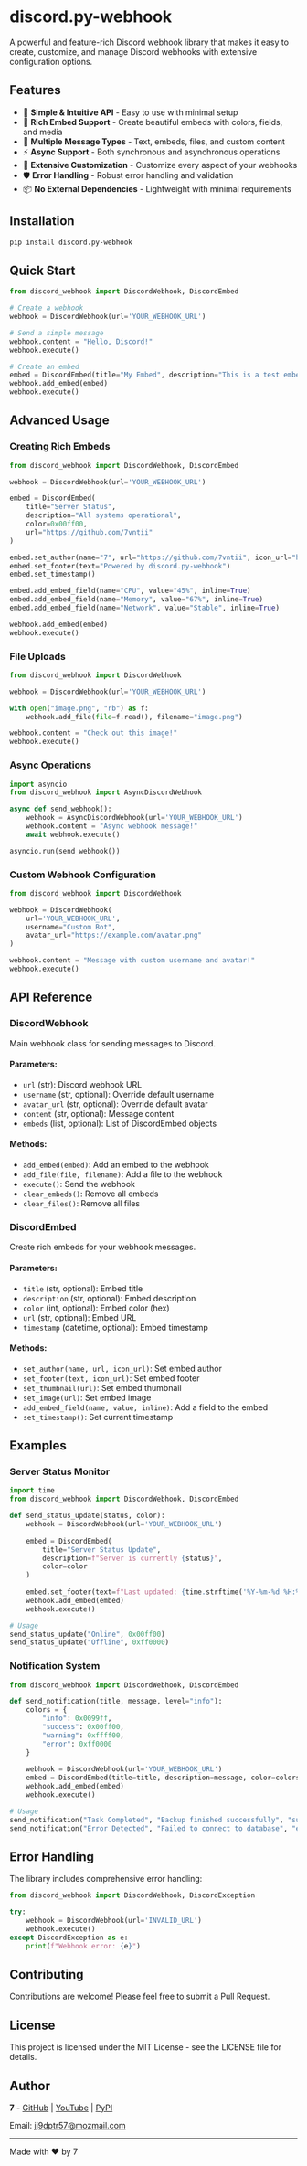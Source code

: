 # discord.py-webhook

A powerful and feature-rich Discord webhook library that makes it easy to create, customize, and manage Discord webhooks with extensive configuration options.

## Features

- 🚀 **Simple & Intuitive API** - Easy to use with minimal setup
- 🎨 **Rich Embed Support** - Create beautiful embeds with colors, fields, and media
- 📝 **Multiple Message Types** - Text, embeds, files, and custom content
- ⚡ **Async Support** - Both synchronous and asynchronous operations
- 🔧 **Extensive Customization** - Customize every aspect of your webhooks
- 🛡️ **Error Handling** - Robust error handling and validation
- 📦 **No External Dependencies** - Lightweight with minimal requirements

## Installation

```bash
pip install discord.py-webhook
```

## Quick Start

```python
from discord_webhook import DiscordWebhook, DiscordEmbed

# Create a webhook
webhook = DiscordWebhook(url='YOUR_WEBHOOK_URL')

# Send a simple message
webhook.content = "Hello, Discord!"
webhook.execute()

# Create an embed
embed = DiscordEmbed(title="My Embed", description="This is a test embed", color=242424)
webhook.add_embed(embed)
webhook.execute()
```

## Advanced Usage

### Creating Rich Embeds

```python
from discord_webhook import DiscordWebhook, DiscordEmbed

webhook = DiscordWebhook(url='YOUR_WEBHOOK_URL')

embed = DiscordEmbed(
    title="Server Status",
    description="All systems operational",
    color=0x00ff00,
    url="https://github.com/7vntii"
)

embed.set_author(name="7", url="https://github.com/7vntii", icon_url="https://github.com/7vntii.png")
embed.set_footer(text="Powered by discord.py-webhook")
embed.set_timestamp()

embed.add_embed_field(name="CPU", value="45%", inline=True)
embed.add_embed_field(name="Memory", value="67%", inline=True)
embed.add_embed_field(name="Network", value="Stable", inline=True)

webhook.add_embed(embed)
webhook.execute()
```

### File Uploads

```python
from discord_webhook import DiscordWebhook

webhook = DiscordWebhook(url='YOUR_WEBHOOK_URL')

with open("image.png", "rb") as f:
    webhook.add_file(file=f.read(), filename="image.png")

webhook.content = "Check out this image!"
webhook.execute()
```

### Async Operations

```python
import asyncio
from discord_webhook import AsyncDiscordWebhook

async def send_webhook():
    webhook = AsyncDiscordWebhook(url='YOUR_WEBHOOK_URL')
    webhook.content = "Async webhook message!"
    await webhook.execute()

asyncio.run(send_webhook())
```

### Custom Webhook Configuration

```python
from discord_webhook import DiscordWebhook

webhook = DiscordWebhook(
    url='YOUR_WEBHOOK_URL',
    username="Custom Bot",
    avatar_url="https://example.com/avatar.png"
)

webhook.content = "Message with custom username and avatar!"
webhook.execute()
```

## API Reference

### DiscordWebhook

Main webhook class for sending messages to Discord.

#### Parameters:
- `url` (str): Discord webhook URL
- `username` (str, optional): Override default username
- `avatar_url` (str, optional): Override default avatar
- `content` (str, optional): Message content
- `embeds` (list, optional): List of DiscordEmbed objects

#### Methods:
- `add_embed(embed)`: Add an embed to the webhook
- `add_file(file, filename)`: Add a file to the webhook
- `execute()`: Send the webhook
- `clear_embeds()`: Remove all embeds
- `clear_files()`: Remove all files

### DiscordEmbed

Create rich embeds for your webhook messages.

#### Parameters:
- `title` (str, optional): Embed title
- `description` (str, optional): Embed description
- `color` (int, optional): Embed color (hex)
- `url` (str, optional): Embed URL
- `timestamp` (datetime, optional): Embed timestamp

#### Methods:
- `set_author(name, url, icon_url)`: Set embed author
- `set_footer(text, icon_url)`: Set embed footer
- `set_thumbnail(url)`: Set embed thumbnail
- `set_image(url)`: Set embed image
- `add_embed_field(name, value, inline)`: Add a field to the embed
- `set_timestamp()`: Set current timestamp

## Examples

### Server Status Monitor

```python
import time
from discord_webhook import DiscordWebhook, DiscordEmbed

def send_status_update(status, color):
    webhook = DiscordWebhook(url='YOUR_WEBHOOK_URL')
    
    embed = DiscordEmbed(
        title="Server Status Update",
        description=f"Server is currently {status}",
        color=color
    )
    
    embed.set_footer(text=f"Last updated: {time.strftime('%Y-%m-%d %H:%M:%S')}")
    webhook.add_embed(embed)
    webhook.execute()

# Usage
send_status_update("Online", 0x00ff00)
send_status_update("Offline", 0xff0000)
```

### Notification System

```python
from discord_webhook import DiscordWebhook, DiscordEmbed

def send_notification(title, message, level="info"):
    colors = {
        "info": 0x0099ff,
        "success": 0x00ff00,
        "warning": 0xffff00,
        "error": 0xff0000
    }
    
    webhook = DiscordWebhook(url='YOUR_WEBHOOK_URL')
    embed = DiscordEmbed(title=title, description=message, color=colors.get(level, 0x0099ff))
    webhook.add_embed(embed)
    webhook.execute()

# Usage
send_notification("Task Completed", "Backup finished successfully", "success")
send_notification("Error Detected", "Failed to connect to database", "error")
```

## Error Handling

The library includes comprehensive error handling:

```python
from discord_webhook import DiscordWebhook, DiscordException

try:
    webhook = DiscordWebhook(url='INVALID_URL')
    webhook.execute()
except DiscordException as e:
    print(f"Webhook error: {e}")
```

## Contributing

Contributions are welcome! Please feel free to submit a Pull Request.

## License

This project is licensed under the MIT License - see the LICENSE file for details.

## Author

**7** - [GitHub](https://github.com/7vntii) | [YouTube](https://www.youtube.com/@7vntii) | [PyPI](https://pypi.org/user/7vntii)

Email: jj9dptr57@mozmail.com

---

Made with ❤️ by 7
